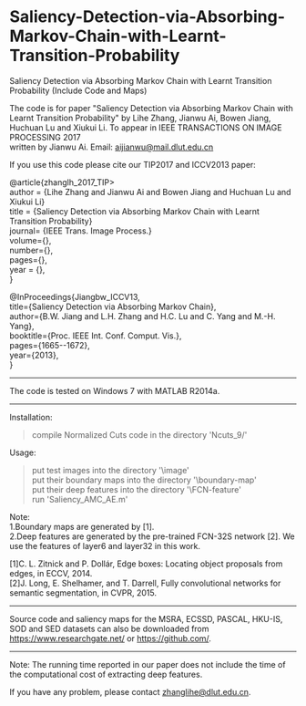 # Saliency-Detection-via-Absorbing-Markov-Chain-with-Learnt-Transition-Probability
Saliency Detection via Absorbing Markov Chain with Learnt Transition Probability (Include Code and Maps)


The code is for paper "Saliency Detection via Absorbing Markov Chain with Learnt Transition Probability" by Lihe Zhang, Jianwu Ai, Bowen Jiang, Huchuan Lu and Xiukui Li. To appear in IEEE TRANSACTIONS ON IMAGE PROCESSING 2017   
written by Jianwu Ai. Email: aijianwu@mail.dlut.edu.cn


If you use this code please cite our TIP2017 and ICCV2013 paper:

@article{zhanglh_2017_TIP>  
author = {Lihe Zhang and Jianwu Ai and Bowen Jiang and Huchuan Lu and Xiukui Li}  
title = {Saliency Detection via Absorbing Markov Chain with Learnt Transition Probability}  
journal= {IEEE Trans. Image Process.}  
volume={},  
number={},  
pages={},  
year = {},  
}

@InProceedings{Jiangbw_ICCV13,  
title={Saliency Detection via Absorbing Markov Chain},  
author={B.W. Jiang and L.H. Zhang and H.C. Lu and C. Yang and M.-H. Yang},  
booktitle={Proc. IEEE Int. Conf. Comput. Vis.},  
pages={1665--1672},  
year={2013},  
}


******************************************************************
The code is tested on Windows 7 with MATLAB R2014a.
*******************************************************************

Installation:
>compile Normalized Cuts code in the directory 'Ncuts_9/'


Usage:
>put test images into the directory '\image'  
>put their boundary maps into the directory '\boundary-map'  
>put their deep features into the directory '\FCN-feature'  
>run 'Saliency_AMC_AE.m'  


Note:  
1.Boundary maps are generated by [1].  
2.Deep features are generated by the pre-trained FCN-32S network [2]. We use the features of layer6 and layer32 in this work.


[1]C. L. Zitnick and P. Dollár, Edge boxes: Locating object proposals from edges, in ECCV, 2014.  
[2]J. Long, E. Shelhamer, and T. Darrell, Fully convolutional networks for semantic segmentation, in CVPR, 2015.

*****************************************************************************************************************************
Source code and saliency maps for the MSRA, ECSSD, PASCAL, HKU-IS, SOD and SED datasets can also be downloaded from https://www.researchgate.net/ or https://github.com/.
*****************************************************************************************************************************

Note: The running time reported in our paper does not include the time of the computational cost of extracting deep features. 

If you have any problem, please contact zhanglihe@dlut.edu.cn.






